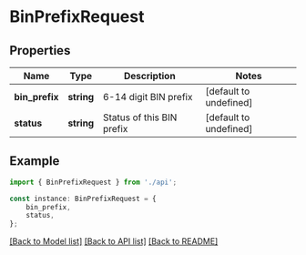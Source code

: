# BinPrefixRequest


## Properties

Name | Type | Description | Notes
------------ | ------------- | ------------- | -------------
**bin_prefix** | **string** | 6-14 digit BIN prefix | [default to undefined]
**status** | **string** | Status of this BIN prefix | [default to undefined]

## Example

```typescript
import { BinPrefixRequest } from './api';

const instance: BinPrefixRequest = {
    bin_prefix,
    status,
};
```

[[Back to Model list]](../README.md#documentation-for-models) [[Back to API list]](../README.md#documentation-for-api-endpoints) [[Back to README]](../README.md)
